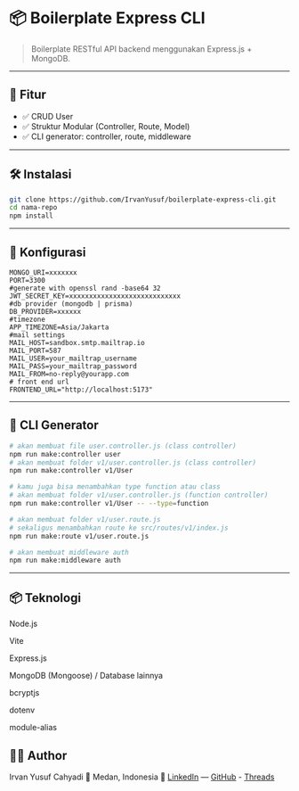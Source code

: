 # 📦 Boilerplate Express CLI

> Boilerplate RESTful API backend menggunakan Express.js + MongoDB.

---

## 🚀 Fitur

- ✅ CRUD User
- ✅ Struktur Modular (Controller, Route, Model)
- ✅ CLI generator: controller, route, middleware

---

## 🛠️ Instalasi

```bash
git clone https://github.com/IrvanYusuf/boilerplate-express-cli.git
cd nama-repo
npm install
```

---

## 🍙 Konfigurasi

```env
MONGO_URI=xxxxxxx
PORT=3300
#generate with openssl rand -base64 32
JWT_SECRET_KEY=xxxxxxxxxxxxxxxxxxxxxxxxxxxx
#db provider (mongodb | prisma)
DB_PROVIDER=xxxxxx
#timezone
APP_TIMEZONE=Asia/Jakarta
#mail settings
MAIL_HOST=sandbox.smtp.mailtrap.io
MAIL_PORT=587
MAIL_USER=your_mailtrap_username
MAIL_PASS=your_mailtrap_password
MAIL_FROM=no-reply@yourapp.com
# front end url
FRONTEND_URL="http://localhost:5173"

```

---

## 🧰 CLI Generator

```bash
# akan membuat file user.controller.js (class controller)
npm run make:controller user
# akan membuat folder v1/user.controller.js (class controller)
npm run make:controller v1/User

# kamu juga bisa menambahkan type function atau class
# akan membuat folder v1/user.controller.js (function controller)
npm run make:controller v1/User -- --type=function

# akan membuat folder v1/user.route.js
# sekaligus menambahkan route ke src/routes/v1/index.js
npm run make:route v1/user.route.js

# akan membuat middleware auth
npm run make:middleware auth

```

---

## 📦 Teknologi

Node.js

Vite

Express.js

MongoDB (Mongoose) / Database lainnya

bcryptjs

dotenv

module-alias

## 👨‍💻 Author

Irvan Yusuf Cahyadi
📍 Medan, Indonesia
🔗 [LinkedIn](https://www.linkedin.com/in/irvanyusufcahyadi/) — [GitHub](https://github.com/IrvanYusuf) - [Threads](https://www.threads.com/@irvanyusufcahyadi__)
